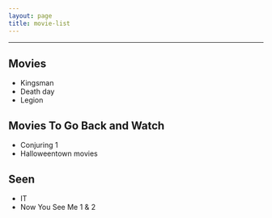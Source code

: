 ```yaml
---
layout: page
title: movie-list
---
```

-------------
## Movies

- Kingsman
- Death day
- Legion

## Movies To Go Back and Watch
- Conjuring 1
- Halloweentown movies

## Seen
- IT
- Now You See Me 1 & 2
